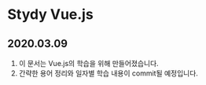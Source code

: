 Stydy Vue.js
=============
2020.03.09
-------------

1. 이 문서는 Vue.js의 학습을 위해 만들어졌습니다.
2. 간략한 용어 정리와 일자별 학습 내용이 commit될 예정입니다.


